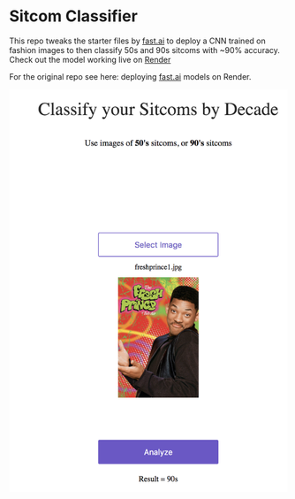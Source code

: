 # Sitcom Classifier
This repo tweaks the starter files by [fast.ai](https://www.fast.ai) to deploy a CNN trained on fashion images to then classify 50s and 90s sitcoms with ~90% accuracy. Check out the model working live on [Render](https://sitcom-classifier.onrender.com/) 

For the original repo see here: deploying [fast.ai](https://github.com/fastai/fastai) models on Render.

![Screenshot](sitcom_classifier.png)

